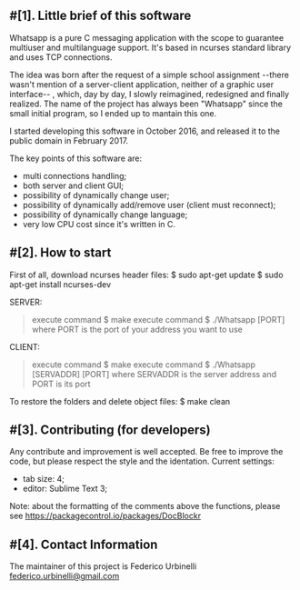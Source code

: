 #[1]. Little brief of this software
----------------------------------

Whatsapp is a pure C messaging application with the scope to guarantee multiuser and multilanguage support.
It's based in ncurses standard library and uses TCP connections.

The idea was born after the request of a simple school assignment --there wasn't mention of a server-client application, neither of a graphic user interface-- , which, day by day, I slowly reimagined, redesigned and finally realized.
The name of the project has always been "Whatsapp" since the small initial program, so I ended up to mantain this one.

I started developing this software in October 2016, and released it to the public domain in February 2017.

The key points of this software are:
- multi connections handling;
- both server and client GUI;
- possibility of dynamically change user;
- possibility of dynamically add/remove user (client must reconnect);
- possibility of dynamically change language;
- very low CPU cost since it's written in C.


#[2]. How to start
-----------------

First of all, download ncurses header files: 
$ sudo apt-get update
$ sudo apt-get install ncurses-dev

SERVER:
> execute command $ make
> execute command $ ./Whatsapp [PORT] where PORT is the port of your address you want to use

CLIENT:
> execute command $ make
> execute command $ ./Whatsapp [SERVADDR] [PORT] where SERVADDR is the server address and PORT is its port

To restore the folders and delete object files: $ make clean


#[3]. Contributing (for developers)
----------------------------------

Any contribute and improvement is well accepted.
Be free to improve the code, but please respect the style and the identation.
Current settings:
- tab size: 4;
- editor: Sublime Text 3;

Note: about the formatting of the comments above the functions, please see <https://packagecontrol.io/packages/DocBlockr>


#[4]. Contact Information
------------------------

The maintainer of this project is Federico Urbinelli <federico.urbinelli@gmail.com>
